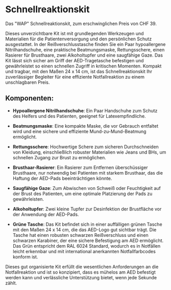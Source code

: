 # Schnellreaktionskit

Das "WAP" Schnellreaktionskit, zum erschwinglichen Preis von CHF 39.

Dieses unverzichtbare Kit ist mit grundlegenden Werkzeugen und Materialien für die Patientenversorgung und den persönlichen Schutz ausgestattet. In der Reißverschlusstasche finden Sie ein Paar hypoallergene Nitrilhandschuhe, eine praktische Beatmungsmaske, Rettungsschere, einen Rasierer für Brusthaare, zwei Alkoholtupfer und eine saugfähige Gaze. Das Kit lässt sich sicher am Griff der AED-Tragetasche befestigen und gewährleistet so einen schnellen Zugriff in kritischen Momenten. Kompakt und tragbar, mit den Maßen 24 x 14 cm, ist das Schnellreaktionskit Ihr zuverlässiger Begleiter für eine effiziente Notfallreaktion zu einem unschlagbaren Preis.

## Komponenten:

- **Hypoallergene Nitrilhandschuhe**: Ein Paar Handschuhe zum Schutz des Helfers und des Patienten, geeignet für Latexempfindliche.

- **Beatmungsmaske**: Eine kompakte Maske, die vor Gebrauch entfaltet wird und eine sichere und effiziente Mund-zu-Mund-Beatmung ermöglicht.

- **Rettungsschere**: Hochwertige Schere zum sicheren Durchschneiden von Kleidung, einschließlich robuster Materialien wie Jeans und BHs, um schnellen Zugang zur Brust zu ermöglichen.

- **Brusthaar-Rasierer**: Ein Rasierer zum Entfernen überschüssiger Brusthaare, nur notwendig bei Patienten mit starkem Brusthaar, das die Haftung der AED-Pads beeinträchtigen könnte.

- **Saugfähige Gaze**: Zum Abwischen von Schweiß oder Feuchtigkeit auf der Brust des Patienten, um eine optimale Platzierung der Pads zu gewährleisten.

- **Alkoholtupfer**: Zwei kleine Tupfer zur Desinfektion der Brustfläche vor der Anwendung der AED-Pads.

- **Grüne Tasche**: Das Kit befindet sich in einer auffälligen grünen Tasche mit den Maßen 24 x 14 cm, die das AED-Logo gut sichtbar trägt. Die Tasche hat einen robusten schwarzen Reißverschluss und einen schwarzen Karabiner, der eine sichere Befestigung am AED ermöglicht. Das Grün entspricht dem RAL 6024 Standard, wodurch es in Notfällen leicht erkennbar und mit international anerkannten Notfallfarbcodes konform ist.

Dieses gut organisierte Kit erfüllt die wesentlichen Anforderungen an die Notfallreaktion und ist so konzipiert, dass es mühelos am AED befestigt werden kann und verlässliche Unterstützung bietet, wenn jede Sekunde zählt.
